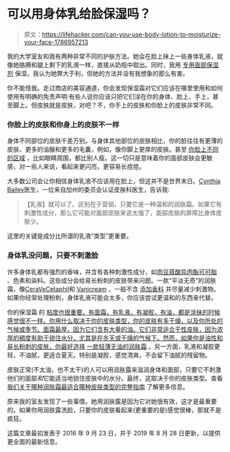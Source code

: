 # 可以用身体乳给脸保湿吗？

> 原文：<https://lifehacker.com/can-you-use-body-lotion-to-moisturize-your-face-1786957213>

我的大学室友和我有两种非常不同的护肤方法。她会在脸上抹上一些身体乳液，就像她胳膊和腿上剩下的乳液一样，直接从奶瓶中取出。同时，我用 [专用面部保湿剂](https://lifehacker.com/how-to-choose-the-best-facial-moisturizer-for-healthy-s-1786644317) 保湿。我认为她弊大于利，但她的方法并没有我想象的那么有害。



你不能怪我。走过商店的美容通道，你会发现保湿霜对它们应该在哪里使用和如何使用有明确的免责声明:有些人说你应该只把它们涂在你的身体、脸上、手上，甚至脚上。但皮肤就是皮肤，对吧？不，你手上的皮肤和你脸上的皮肤非常不同。

### **你脸上的皮肤和你身上的皮肤不一样**

身体不同部位的皮肤千差万别。与身体其他部位的皮肤相比，你的脸往往有更薄的皮肤、更多的油腺和更多的毛囊，例如，像你脚上更厚的皮肤。甚至 [你脸上不同的区域](https://watermark.silverchair.com/sjv079.pdf?token=AQECAHi208BE49Ooan9kkhW_Ercy7Dm3ZL_9Cf3qfKAc485ysgAAAjowggI2BgkqhkiG9w0BBwagggInMIICIwIBADCCAhwGCSqGSIb3DQEHATAeBglghkgBZQMEAS4wEQQMmDIjPLnrM2LvP6uJAgEQgIIB7flgPOPXvMyxgkSKsNytDtHOuw5z1S_op3-9Y7ZSUcZwicY-QNgJI98CULmFgP9Um_hntu-fG-cDyHy8TdWQ_hEjRuZh1a-B-GrCS37p5bbK8C6vFjEY9vROO5ckCIh25a0wMHtburZ8AOMmmfbbwaWaSp6FinFmqkXhVFvLW25a55OfijT5AzQDW9N-8RVmm693O3q1y6VMoZvGtGlzCy5TjjDvFIsuupLHPgIrbzhGxjKMI5dvdAQsqYcM2UKZK8EKVO2WSG33AuTrUeIvOR9RJg5i1FyMmNNVJjrUOGKzKqzoxPLaOecqiwn0wRV3njhIsCm3EIPlCBshc50vXAS8vFhDJDYqro1z6KaL75gywXC4IZ-Jlz3pDwiB2C6QOe0gnC-IO8UIiO6loGPKf6VVqOxG-IJEceH7hN11Gh_Er5erudHJJi3d72l6uZ_DIKUXbxLxuPnNNIwF4ecEOXyUeTdkyB4o18BSorfMGPUsmTNLYgw2LfmH3jyNaPp952IlGwHbFHfKdPooNlfGzSiLRjty1VluF43O_7EAaO1n3_LnX-L2ye-n3hNMrlLnbGU3vpSp_7euJMcBVD6AuyTAHx2KdYUxTE-b0TXQNUq6waGELAfR4ev_Q4e47trUOvjqs0Gf4KPFSZxm8B4) ，比如眼睛周围，都比别人瘦。这一切只是意味着你的面部皮肤会更敏感，对一些人来说，看起来更闪亮，更容易长痘痘。

大多数公司会让你相信身体乳液不应该用在脸上，但这并不是世界末日。[Cynthia Bailey](https://www.drbaileyskincare.com/info/about-us/meet-dr-cynthia-bailey)医生，一位来自加州的委员会认证皮肤科医生，告诉我:

> 【乳液】就可以了。区别在于营销，只要它是一种温和的润肤霜。如果它有刺激性成分，那么它可能对面部皮肤来说太强了，面部皮肤的屏障比身体皮肤少。

这里的关键是成分比所谓的乳液“类型”更重要。

### **身体乳没问题，只要不刺激脸**

许多身体乳都有强烈的香味，并含有各种刺激性成分，如[肉豆蔻酸异丙酯](https://www.ewg.org/skindeep/ingredient/703206/ISOPROPYL_MYRISTATE/)[可可脂](https://www.healthline.com/health/beauty-skin-care/cocoa-butter-benefits) 、色素和染料。这些成分会给易长粉刺的皮肤带来问题。一款“平淡无奇”的润肤霜，像[CeraVe](http://www.cerave.com/)[Cetaphil](http://www.cetaphil.com/)和 [Vanicream](https://www.amazon.com/Vanicream-Moisturizing-Cream-Dispenser-Pound/dp/B000NWGCZ2?asc_campaign=InlineText&asc_refurl=https://lifehacker.com/can-you-use-body-lotion-to-moisturize-your-face-1786957213&asc_source=&tag=kinjalifehackerlink-20) ，一般不含 [添加香料](http://www.fda.gov/Cosmetics/ProductsIngredients/Ingredients/ucm388821.htm) 并尽量减少刺激物。如果你经常处理粉刺，身体乳液可能会太多，你应该尝试更温和的东西来代替。

你的保湿霜 的 [粘度也很重要。有面霜，有乳液，有凝胶，有油，都是涂抹的时候感觉很不一样。你用什么取决于你的皮肤类型，你的皮肤有多干燥，以及你所处的气候或季节。面霜最厚，因为它们含有大量的油。它们非常适合干性皮肤，因为浓厚的稠度有助于锁住水分，尤其是在冬天或干燥的气候下。然而，如果你是油性和易长粉刺的皮肤，你最好选择](https://health.howstuffworks.com/skin-care/moisturizing/products/creams-and-lotions-different.htm) [一款轻薄无油的润肤霜](https://www.aad.org/media/news-releases/--small-changes-in-skin-care-routine-can-significantly-improve-skin-affected-by-acne-and-rosacea) 。另一方面，乳液和凝胶更轻，不油腻，更适合夏天。特别是凝胶，感觉清爽，不会留下油腻的残留物。

皮肤正常(不太油，也不太干)的人可以用润肤露来滋润身体和面部，只要它不刺激他们的面部*和*它能适当地锁住皮肤中的水分。最终，这取决于你的皮肤类型。查看 [我们关于哪种润肤霜最适合哪种皮肤类型的完整指南](https://lifehacker.com/how-to-choose-the-best-facial-moisturizer-for-healthy-s-1786644317) 了解更多信息。

原来我的室友发现了一些事情。她用润肤露是因为它对她很有效，这才是最重要的。如果你用润肤露洗脸，只要你的皮肤看起来(更重要的是)感觉很棒，那就不是疯狂。

这篇文章最初发表于 2016 年 9 月 23 日，并于 2019 年 8 月 28 日更新，以提供更全面的最新信息。
